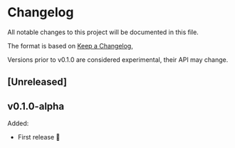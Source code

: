 # Changelog
All notable changes to this project will be documented in this file.

The format is based on [Keep a Changelog](https://keepachangelog.com/en/1.0.0/),

Versions prior to v0.1.0 are considered experimental, their API may change.

## [Unreleased]

## v0.1.0-alpha

Added:
  - First release 🎉
